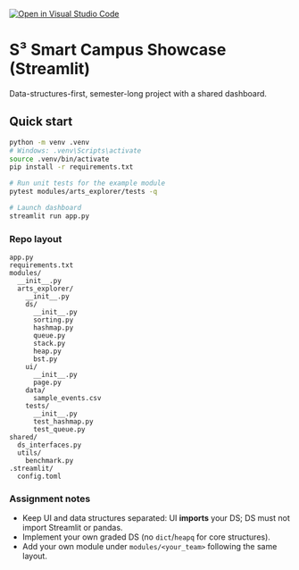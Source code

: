 [![Open in Visual Studio Code](https://classroom.github.com/assets/open-in-vscode-2e0aaae1b6195c2367325f4f02e2d04e9abb55f0b24a779b69b11b9e10269abc.svg)](https://classroom.github.com/online_ide?assignment_repo_id=20867137&assignment_repo_type=AssignmentRepo)
# S³ Smart Campus Showcase (Streamlit)
Data-structures-first, semester-long project with a shared dashboard.

## Quick start
```bash
python -m venv .venv
# Windows: .venv\Scripts\activate
source .venv/bin/activate
pip install -r requirements.txt

# Run unit tests for the example module
pytest modules/arts_explorer/tests -q

# Launch dashboard
streamlit run app.py
```

### Repo layout
```
app.py
requirements.txt
modules/
  __init__.py
  arts_explorer/
    __init__.py
    ds/
      __init__.py
      sorting.py
      hashmap.py
      queue.py
      stack.py
      heap.py
      bst.py
    ui/
      __init__.py
      page.py
    data/
      sample_events.csv
    tests/
      __init__.py
      test_hashmap.py
      test_queue.py
shared/
  ds_interfaces.py
  utils/
    benchmark.py
.streamlit/
  config.toml
```

### Assignment notes
- Keep UI and data structures separated: UI **imports** your DS; DS must not import Streamlit or pandas.
- Implement your own graded DS (no `dict`/`heapq` for core structures).
- Add your own module under `modules/<your_team>` following the same layout.

